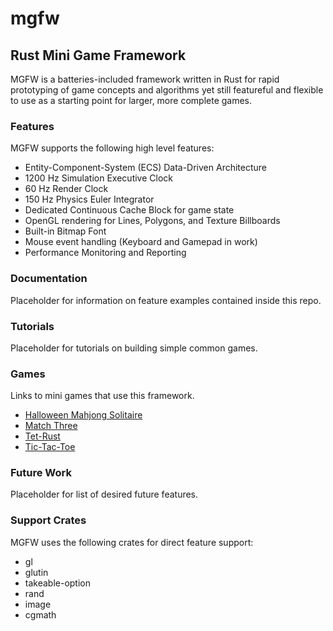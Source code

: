 # mgfw
## Rust Mini Game Framework
MGFW is a batteries-included framework written in Rust for rapid prototyping of game concepts and algorithms yet still featureful and flexible to use as a starting point for larger, more complete games.

### Features
MGFW supports the following high level features:
- Entity-Component-System (ECS) Data-Driven Architecture
- 1200 Hz Simulation Executive Clock
- 60 Hz Render Clock
- 150 Hz Physics Euler Integrator
- Dedicated Continuous Cache Block for game state
- OpenGL rendering for Lines, Polygons, and Texture Billboards
- Built-in Bitmap Font
- Mouse event handling (Keyboard and Gamepad in work)
- Performance Monitoring and Reporting

### Documentation
Placeholder for information on feature examples contained inside this repo.

### Tutorials
Placeholder for tutorials on building simple common games.

### Games
Links to mini games that use this framework.
- [Halloween Mahjong Solitaire](https://github.com/Syn-Nine/rust-mini-games/tree/main/2d-games/mahjong)
- [Match Three](https://github.com/Syn-Nine/rust-mini-games/tree/main/2d-games/match-three)
- [Tet-Rust](https://github.com/Syn-Nine/rust-mini-games/tree/main/2d-games/tet-rust)
- [Tic-Tac-Toe](https://github.com/Syn-Nine/rust-mini-games/tree/main/2d-games/tictactoe)

### Future Work
Placeholder for list of desired future features.

### Support Crates
MGFW uses the following crates for direct feature support:
- gl
- glutin
- takeable-option
- rand
- image
- cgmath
